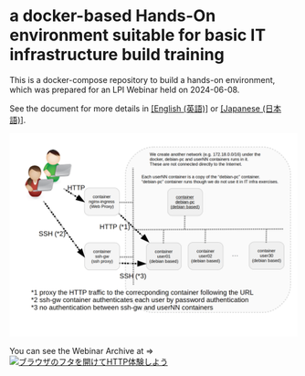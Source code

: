 # a docker-based Hands-On environment suitable for basic IT infrastructure build training

This is a docker-compose repository to build a hands-on environment,
which was prepared for an LPI Webinar held on 2024-06-08.

See the document for more details in 
[[English (英語)]](docs/README.en.md)
or
[[Japanese (日本語)]](docs/README.ja.md).


![](docs/images/hands-on-overview.en.png)

You can see the Webinar Archive at =>
[![ブラウザのフタを開けてHTTP体験しよう](https://img.youtube.com/vi/y84Asag9O1o/mqdefault.jpg)](https://www.youtube.com/watch?v=y84Asag9O1o)
